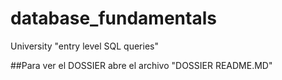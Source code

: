 # database_fundamentals
University "entry level SQL queries"   

##Para ver el DOSSIER abre el archivo "DOSSIER README.MD"
